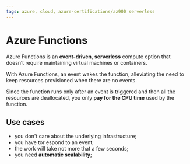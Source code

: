 ```yaml
---
tags: azure, cloud, azure-certifications/az900 serverless
---
```


# Azure Functions

Azure Functions is an **event-driven**, **serverless** compute option that doesn’t require maintaining virtual machines or containers.

With Azure Functions, an event wakes the function, alleviating the need to keep resources provisioned when there are no events.

Since the function runs only after an event is triggered and then all the resources are deallocated, you only **pay for the CPU time** used by the function.

## Use cases

* you don't care about the underlying infrastructure;
* you have tor espond to an event;
* the work will take not more that a few seconds;
* you need **automatic scalability**;
  
